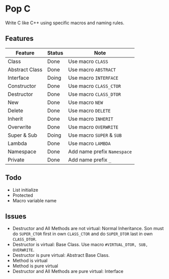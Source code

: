 # Pop C

Write C like C++ using specific macros and naming rules.

## Features

| Feature        | Status | Note                              |
| -------------- | ------ | --------------------------------- |
| Class          | Done   | Use macro ```CLASS```             |
| Abstract Class | Done   | Use macro ```ABSTRACT```          |
| Interface      | Doing  | Use macro ```INTERFACE```         |
| Constructor    | Done   | Use macro ```CLASS_CTOR```        |
| Destructor     | Done   | Use macro ```CLASS_DTOR```        |
| New            | Done   | Use macro ```NEW```               |
| Delete         | Done   | Use macro ```DELETE```            |
| Inherit        | Done   | Use macro ```INHERIT```           |
| Overwrite      | Done   | Use macro ```OVERWRITE```         |
| Super & Sub    | Doing  | Use macro ```SUPER``` & ```SUB``` |
| Lambda         | Done   | Use macro ```LAMBDA```            |ly
| Namespace      | Done   | Add name prefix ```Namespace```   |
| Private        | Done   | Add name prefix ```_```           |

## Todo

- List initialize
- Protected
- Macro variable name

## Issues

- Destructor and All Methods are not virtual: Normal Inheritance. Son must do ```SUPER_CTOR``` first in own ```CLASS_CTOR``` and do ```SUPER_DTOR``` last in own ```CLASS_DTOR```.
- Destructor is virtual: Base Class. Use macro ```#VIRTUAL_DTOR, SUB, OVERWRITE```.
- Destructor is pure virtual: Abstract Base Class.
- Method is virtual
- Method is pure virtual
- Destructor and All Methods are pure virtual: Interface


